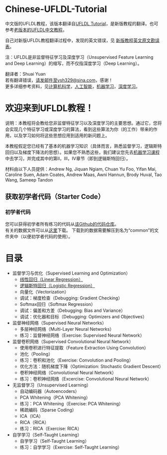 # Chinese-UFLDL-Tutorial
中文版的UFLDL教程，该版本翻译自<a href="http://deeplearning.stanford.edu/tutorial/">UFLDL Tutorial</a>，是新版教程的翻译。也可参考<a href="http://ufldl.stanford.edu/wiki/index.php/UFLDL_Tutorial">老版本的UFLDL中文教程</a>。  

自己对新版UFLDL教程翻译过程中，发现的英文错误，见 <a href="./新版教程英文原文勘误表.md">新版教程英文原文勘误表</a>。

注：UFLDL是非监督特征学习及深度学习（Unsupervised Feature Learning and Deep Learning）的缩写，而不仅指深度学习（Deep Learning）。

翻译者：Shuai Yuan  
若有翻译错误，请发邮件至ysh329@sina.com，感谢！  
更多详细参考资料，见<a href="https://github.com/bayandin/awesome-awesomeness">计算机科学</a>，<a href="https://github.com/owainlewis/awesome-artificial-intelligence">人工智能</a>，<a href="https://github.com/josephmisiti/awesome-machine-learning">机器学习</a>，<a href="https://github.com/ysh329/awesome-deep-learning">深度学习</a>。

# 欢迎来到UFLDL教程！
说明：本教程将会教给您非监督特征学习以及深度学习的主要思想。通过它，您将会实现几个特征学习或深度学习的算法，看到这些算法为你（的工作）带来的作用，以及学习如何将这些思想应用到适用的新问题上。

本教程假定您已经有了基本的机器学习知识（具体而言，熟悉监督学习，逻辑斯特回归以及梯度下降法的思想）。如果您不熟悉这些，我们建议您先去<a href="http://openclassroom.stanford.edu/MainFolder/CoursePage.php?course=MachineLearning">机器学习课程</a>中去学习，并完成其中的第II，III，IV章节（即到逻辑斯特回归）。

材料由以下人员提供：Andrew Ng, Jiquan Ngiam, Chuan Yu Foo, Yifan Mai, Caroline Suen, Adam Coates, Andrew Maas, Awni Hannun, Brody Huval, Tao Wang, Sameep Tandon
## 获取初学者代码（Starter Code）
### 初学者代码
您可以获得初学者所有练习的代码从<a href="https://github.com/amaas/stanford_dl_ex">该Github的代码仓库</a>。  
有关的数据文件可以从<a href="http://ai.stanford.edu/~amaas/data/data.zip">这里</a>下载。 下载到的数据需要解压到名为“common”的文件夹中（以便初学者代码的使用）。

# 目录
* 监督学习与优化（Supervised Learning and Optimization）
  *  <a href="./监督学习和优化（Supervised Learning and Optimization）/线性回归（Linear Regression）.md">线性回归（Linear Regression）</a>
  *  <a href="./监督学习和优化（Supervised Learning and Optimization）/逻辑斯特回归（Logistic Regression）.md">逻辑斯特回归（Logistic Regression）</a>
  *  向量化（Vectorization）
  *  调试：梯度检查（Debugging: Gradient Checking）
  *  Softmax回归（Softmax Regression）
  *  调试：偏差和方差（Debugging: Bias and Variance）
  *  调试：优化器和目标（Debugging: Optimizers and Objectives）
* 监督神经网络（Supervised Neural Networks）
  * 多层神经网络（Multi-Layer Neural Networks）
  * 练习：监督神经网络（Exercise: Supervised Neural Network）
* 监督卷积网络（Supervised Convolutional Neural Network）
  * 使用卷积进行特征提取（Feature Extraction Using Convolution）
  * 池化（Pooling）
  * 练习：卷积和池化（Exercise: Convolution and Pooling）
  * 优化方法：随机梯度下降（Optimization: Stochastic Gradient Descent）
  * 卷积神经网络（Convolutional Neural Network）
  * 练习：卷积神经网络（Excercise: Convolutional Neural Network）
* 无监督学习（Unsupervised Learning）
  * 自动编码器（Autoencoders）
  * PCA Whitening（PCA Whitening）
  * 练习：PCA Whitening（Exercise: PCA Whitening）
  * 稀疏编码（Sparse Coding）
  * ICA（ICA）
  * RICA（RICA）
  * 练习：RICA（Exercise: RICA）
* 自学学习（Self-Taught Learning）
  * 自学学习（Self-Taught Learning）
  * 练习：自学学习（Exercise: Self-Taught Learning）